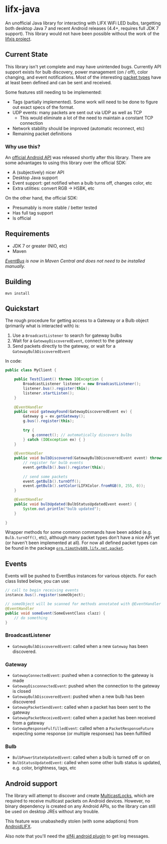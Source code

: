 lifx-java
=========

An unofficial Java library for interacting with LIFX WiFi LED bulbs, targetting both desktop
Java 7 and recent Android releases (4.4+, requires full JDK 7 support). This library would not have been possible without the work of the
[lifxjs project](https://github.com/magicmonkey/lifxjs).

Current State
-------------

This library isn't yet complete and may have unintended bugs. Currently API support exists for bulb discovery, power management (on / off), color changing, and event notifications. Most of the interesting [packet types](https://github.com/magicmonkey/lifxjs/blob/master/Protocol.md) have at least been defined and can be sent and received.

Some features still needing to be implemented:
 * Tags (partially implemented). Some work will need to be done to figure out exact specs of the format.
 * UDP events: many packets are sent out via UDP as well as TCP
   * This would eliminate a lot of the need to maintain a constant TCP connection
 * Network stability should be improved (automatic reconnect, etc)
 * Remaining packet definitions

### Why use this?

An [official Android API](https://github.com/LIFX/lifx-sdk-android) was released shortly after this library. There are some advantages to using this library over the official SDK:
 * A (subjectively) nicer API
 * Desktop Java support
 * Event support: get notified when a bulb turns off, changes color, etc
 * Extra utilities: convert RGB -> HSBK, etc

On the other hand, the official SDK:
 * Presumably is more stable / better tested
 * Has full tag support
 * Is official

Requirements
------------

* JDK 7 or greater (NIO, etc)
* Maven

_[EventBus](https://github.com/timothyb89/EventBus) is now in Maven Central and does not need to be installed manually._

Building
--------
```
mvn install
```


Quickstart
----------
The rough procedure for getting access to a Gateway or a Bulb object (primarily
what is interacted with) is:

1. Use a `BroadcastListener` to search for gateway bulbs
2. Wait for a `GatewayDiscoveredEvent`, connect to the gateway
3. Send packets directly to the gateway, or wait for a `GatewayBulbDiscoveredEvent`

In code:

```java
public class MyClient {

	public TestClient() throws IOException {
		BroadcastListener listener = new BroadcastListener();
		listener.bus().register(this);
		listener.startListen();
	}
	
	@EventHandler
	public void gatewayFound(GatewayDiscoveredEvent ev) {
		Gateway g = ev.getGateway();
		g.bus().register(this);
		
		try {
			g.connect(); // automatically discovers bulbs
		} catch (IOException ex) { }
	}
	
	@EventHandler
	public void bulbDiscovered(GatewayBulbDiscoveredEvent event) throws IOException {
		// register for bulb events
		event.getBulb().bus().register(this);
		
		// send some packets
		event.getBulb().turnOff();
		event.getBulb().setColor(LIFXColor.fromRGB(0, 255, 0));
	}

	@EventHandler
	public void bulbUpdated(BulbStatusUpdatedEvent event) {
		System.out.println("bulb updated");
	}
	
}
```

Wrapper methods for some common commands have been added (e.g. `Bulb.turnOff()`,
etc), although many packet types don't have a nice API yet (or haven't been
implemented at all). For now all defined packet types can be found in the
package
[`org.timothyb89.lifx.net.packet`](https://github.com/timothyb89/lifx-java/tree/master/src/main/java/org/timothyb89/lifx/net/packet).

Events
------

Events will be pushed to EventBus instances for various objects. For each class
listed below, you can use:

```java
// call to begin receiving events
instance.bus().register(someObject);

// someObject will be scanned for methods annotated with @EventHandler
@EventHandler
public void someEvent(SomeEventClass clazz) {
	// do something
}
```

### BroadcastListener

* `GatewayBulbDiscoveredEvent`: called when a new `Gateway` has been discovered.

### Gateway

* `GatewayConnectedEvent`: pushed when a connection to the gateway is made
* `GatewayDisconnectedEvent`: pushed when the connection to the gateway is
   closed
* `GatewayBulbDiscoveredEvent`: pushed when a new bulb has been discovered
* `GatewayPacketSendEvent`: called when a packet has been sent to the gateway
* `GatewayPacketReceivedEvent`: called when a packet has been received from a
  gateway
* `GatewayResponseFulfilledEvent`: called when a `PacketResponseFuture`
  expecting some response (or multiple responses) has been fulfilled

### Bulb

* `BulbPowerStateUpdatedEvent`: called when a bulb is turned off or on
* `BulbStatusUpdatedEvent`: called when some other bulb status is updated, e.g.
  color, brightness, tags, etc

Android support
---------------

The library will attempt to discover and create
[MulticastLocks](http://developer.android.com/reference/android/net/wifi/WifiManager.MulticastLock.html),
which are required to receive multicast packets on Android devices. However, no
binary dependency is created on any Android APIs, so the library can still be
used on desktop JREs without any trouble.

This feature was unabashedly stolen (with some adaptions) from
[AndroidLIFX](https://github.com/akrs/AndroidLIFX).

Also note that you'll need the
[slf4j android plugin](http://www.slf4j.org/android/) to get log messages.
